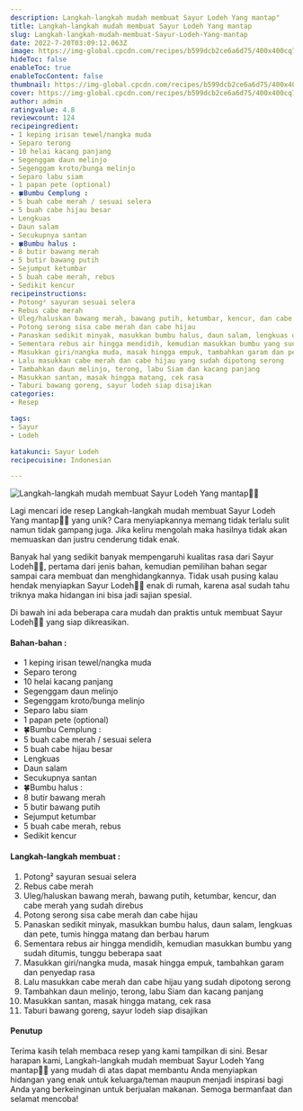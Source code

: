 ```yaml
---
description: Langkah-langkah mudah membuat Sayur Lodeh Yang mantap"
title: Langkah-langkah mudah membuat Sayur Lodeh Yang mantap
slug: Langkah-langkah-mudah-membuat-Sayur-Lodeh-Yang-mantap
date: 2022-7-20T03:09:12.063Z
image: https://img-global.cpcdn.com/recipes/b599dcb2ce6a6d75/400x400cq70/photo.jpg
hideToc: false
enableToc: true
enableTocContent: false
thumbnail: https://img-global.cpcdn.com/recipes/b599dcb2ce6a6d75/400x400cq70/photo.jpg
cover: https://img-global.cpcdn.com/recipes/b599dcb2ce6a6d75/400x400cq70/photo.jpg
author: admin
ratingvalue: 4.8
reviewcount: 124
recipeingredient:
- 1 keping irisan tewel/nangka muda
- Separo terong
- 10 helai kacang panjang
- Segenggam daun melinjo
- Segenggam kroto/bunga melinjo
- Separo labu siam
- 1 papan pete (optional)
- 🍀Bumbu Cemplung :
- 5 buah cabe merah / sesuai selera
- 5 buah cabe hijau besar
- Lengkuas
- Daun salam
- Secukupnya santan
- 🍀Bumbu halus :
- 8 butir bawang merah
- 5 butir bawang putih
- Sejumput ketumbar
- 5 buah cabe merah, rebus
- Sedikit kencur
recipeinstructions:
- Potong² sayuran sesuai selera
- Rebus cabe merah
- Uleg/haluskan bawang merah, bawang putih, ketumbar, kencur, dan cabe merah yang sudah direbus
- Potong serong sisa cabe merah dan cabe hijau
- Panaskan sedikit minyak, masukkan bumbu halus, daun salam, lengkuas dan pete, tumis hingga matang dan berbau harum
- Sementara rebus air hingga mendidih, kemudian masukkan bumbu yang sudah ditumis, tunggu beberapa saat
- Masukkan giri/nangka muda, masak hingga empuk, tambahkan garam dan penyedap rasa
- Lalu masukkan cabe merah dan cabe hijau yang sudah dipotong serong
- Tambahkan daun melinjo, terong, labu Siam dan kacang panjang
- Masukkan santan, masak hingga matang, cek rasa
- Taburi bawang goreng, sayur lodeh siap disajikan
categories:
- Resep

tags:
- Sayur
- Lodeh

katakunci: Sayur Lodeh
recipecuisine: Indonesian

---
```


![Langkah-langkah mudah membuat Sayur Lodeh Yang mantap👩‍🍳](https://img-global.cpcdn.com/recipes/b599dcb2ce6a6d75/400x400cq70/photo.jpg)

Lagi mencari ide resep Langkah-langkah mudah membuat Sayur Lodeh Yang mantap👩‍🍳 yang unik? Cara menyiapkannya memang tidak terlalu sulit namun tidak gampang juga. Jika keliru mengolah maka hasilnya tidak akan memuaskan dan justru cenderung tidak enak.

Banyak hal yang sedikit banyak mempengaruhi kualitas rasa dari Sayur Lodeh👩‍🍳, pertama dari jenis bahan, kemudian pemilihan bahan segar sampai cara membuat dan menghidangkannya. Tidak usah pusing kalau hendak menyiapkan Sayur Lodeh👩‍🍳 enak di rumah, karena asal sudah tahu triknya maka hidangan ini bisa jadi sajian spesial.

Di bawah ini ada beberapa cara mudah dan praktis untuk membuat Sayur Lodeh👩‍🍳 yang siap dikreasikan.

<!--inarticleads1-->

#### Bahan-bahan :

- 1 keping irisan tewel/nangka muda
- Separo terong
- 10 helai kacang panjang
- Segenggam daun melinjo
- Segenggam kroto/bunga melinjo
- Separo labu siam
- 1 papan pete (optional)
- 🍀Bumbu Cemplung :
- 5 buah cabe merah / sesuai selera
- 5 buah cabe hijau besar
- Lengkuas
- Daun salam
- Secukupnya santan
- 🍀Bumbu halus :
- 8 butir bawang merah
- 5 butir bawang putih
- Sejumput ketumbar
- 5 buah cabe merah, rebus
- Sedikit kencur

<!--inarticleads2-->

#### Langkah-langkah membuat :

1. Potong² sayuran sesuai selera
1. Rebus cabe merah
1. Uleg/haluskan bawang merah, bawang putih, ketumbar, kencur, dan cabe merah yang sudah direbus
1. Potong serong sisa cabe merah dan cabe hijau
1. Panaskan sedikit minyak, masukkan bumbu halus, daun salam, lengkuas dan pete, tumis hingga matang dan berbau harum
1. Sementara rebus air hingga mendidih, kemudian masukkan bumbu yang sudah ditumis, tunggu beberapa saat
1. Masukkan giri/nangka muda, masak hingga empuk, tambahkan garam dan penyedap rasa
1. Lalu masukkan cabe merah dan cabe hijau yang sudah dipotong serong
1. Tambahkan daun melinjo, terong, labu Siam dan kacang panjang
1. Masukkan santan, masak hingga matang, cek rasa
1. Taburi bawang goreng, sayur lodeh siap disajikan

#### Penutup

Terima kasih telah membaca resep yang kami tampilkan di sini. Besar harapan kami, Langkah-langkah mudah membuat Sayur Lodeh Yang mantap👩‍🍳 yang mudah di atas dapat membantu Anda menyiapkan hidangan yang enak untuk keluarga/teman maupun menjadi inspirasi bagi Anda yang berkeinginan untuk berjualan makanan. Semoga bermanfaat dan selamat mencoba!